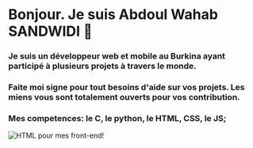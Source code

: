 
# Bonjour. Je suis Abdoul Wahab SANDWIDI 👋
### Je suis un développeur web et mobile au Burkina ayant participé à plusieurs projets à travers le monde.
### Faite moi signe pour tout besoins d'aide sur vos projets. Les miens vous sont totalement ouverts pour vos contribution.
### Mes competences: le C, le python, le HTML, CSS, le JS;
![HTML pour mes front-end!](C:\Users\SANDWIDI\Desktop\SANDWIDI\Formation_DI\DI-Bootcamp-Stage1)

<!--
**AbdoulSandwidi/AbdoulSandwidi** is a ✨ _special_ ✨ repository because its `README.md` (this file) appears on your GitHub profile.

Here are some ideas to get you started:

- 🔭 I’m currently working on ...
- 🌱 I’m currently learning ...
- 👯 I’m looking to collaborate on ...
- 🤔 I’m looking for help with ...
- 💬 Ask me about ...
- 📫 How to reach me: ...
- 😄 Pronouns: ...
- ⚡ Fun fact: ...
-->

